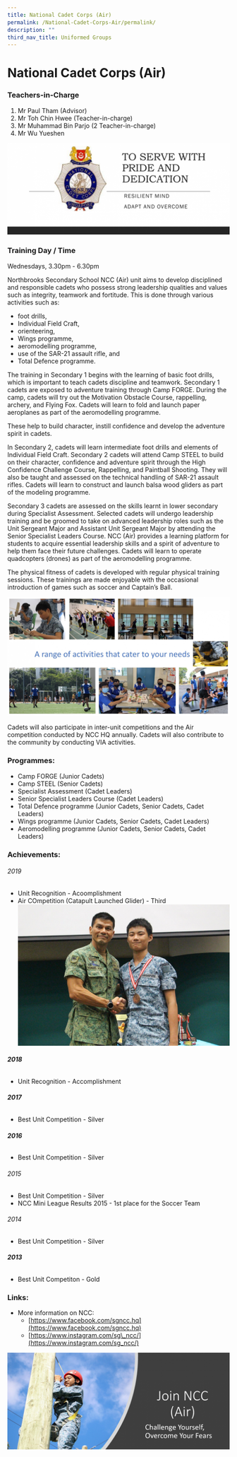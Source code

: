 ```yaml
---
title: National Cadet Corps (Air)
permalink: /National-Cadet-Corps-Air/permalink/
description: ""
third_nav_title: Uniformed Groups
---
```


# National Cadet Corps (Air)
### Teachers-in-Charge
1. Mr Paul Tham (Advisor)
2. Mr Toh Chin Hwee (Teacher-in-charge)
3. Mr Muhammad Bin Parjo (2 Teacher-in-charge)
4. Mr Wu Yueshen

![](/images/For%20Website%202.png)

### Training Day / Time
Wednesdays, 3.30pm - 6.30pm

Northbrooks Secondary School NCC (Air) unit aims to develop disciplined and responsible cadets who possess strong leadership qualities and values such as integrity, teamwork and fortitude. This is done through various activities such as:
- foot drills, 
- Individual Field Craft, 
- orienteering,
- Wings programme,
- aeromodelling programme,
- use of the SAR-21 assault rifle, and 
- Total Defence programme.

The training in Secondary 1 begins with the learning of basic foot drills, which is important to teach cadets discipline and teamwork. Secondary 1 cadets are exposed to adventure training through Camp FORGE. During the camp, cadets will try out the Motivation Obstacle Course, rappelling, archery, and Flying Fox. Cadets will learn to fold and launch paper aeroplanes as part of the aeromodelling programme.

These help to build character, instill confidence and develop the adventure spirit in cadets.

In Secondary 2, cadets will learn intermediate foot drills and elements of Individual Field Craft. Secondary 2 cadets will attend Camp STEEL to build on their character, confidence and adventure spirit through the High Confidence Challenge Course, Rappelling, and Paintball Shooting. They will also be taught and assessed on the technical handling of SAR-21 assault rifles. Cadets will learn to construct and launch balsa wood gliders as part of the modeling programme.

Secondary 3 cadets are assessed on the skills learnt in lower secondary during Specialist Assessment. Selected cadets will undergo leadership training and be groomed to take on advanced leadership roles such as the Unit Sergeant Major and Assistant Unit Sergeant Major by attending the Senior Specialist Leaders Course. NCC (Air) provides a learning platform for students to acquire essential leadership skills and a spirit of adventure to help them face their future challenges. Cadets will learn to operate quadcopters (drones) as part of the aeromodelling programme.

The physical fitness of cadets is developed with regular physical training sessions. These trainings are made enjoyable with the occasional introduction of games such as soccer and Captain’s Ball.

![](/images/NCC%20Activities.jpeg)

Cadets will also participate in inter-unit competitions and the Air competition conducted by NCC HQ annually. Cadets will also contribute to the community by conducting VIA activities.
 
### Programmes:
- Camp FORGE (Junior Cadets)
- Camp STEEL (Senior Cadets)
- Specialist Assessment (Cadet Leaders)
- Senior Specialist Leaders Course (Cadet Leaders)
- Total Defence programme (Junior Cadets, Senior Cadets, Cadet Leaders)
- Wings programme (Junior Cadets, Senior Cadets, Cadet Leaders)
- Aeromodelling programme (Junior Cadets, Senior Cadets, Cadet Leaders)
 
### Achievements:

###### 2019
- Unit Recognition - Acoomplishment
- Air COmpetition (Catapult Launched Glider) - Third
![](/images/NCC1.jpeg)

###### **2018**



*   Unit Recognition - Accomplishment

###### **2017**


*   Best Unit Competition - Silver

###### **2016**



*   Best Unit Competition - Silver  
    

###### 2015


*   Best Unit Competition - Silver
*   NCC Mini League Results 2015 - 1st place for the Soccer Team

###### 2014


*   Best Unit Competition - Silver

###### **2013**


*   Best Unit Competiton - Gold

### Links:

*   More information on NCC:
    - [https://www.facebook.com/sgncc.hq](https://www.facebook.com/sgncc.hq)
    - [https://www.instagram.com/sg\_ncc/](https://www.instagram.com/sg_ncc/)


![](/images/For%20Website%201.png)